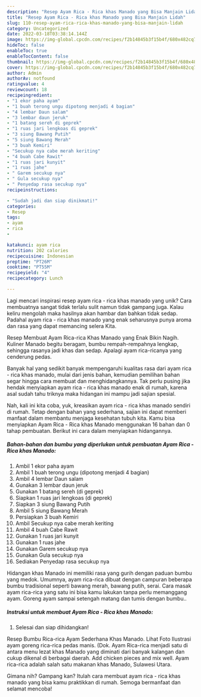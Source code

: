 ```yaml
---
description: "Resep Ayam Rica - Rica khas Manado yang Bisa Manjain Lidah"
title: "Resep Ayam Rica - Rica khas Manado yang Bisa Manjain Lidah"
slug: 110-resep-ayam-rica-rica-khas-manado-yang-bisa-manjain-lidah
category: Uncategorized
date: 2022-03-18T03:38:14.144Z
image: https://img-global.cpcdn.com/recipes/f2b14845b3f15b4f/680x482cq70/ayam-rica-rica-khas-manado-foto-resep-utama.jpg
hideToc: false
enableToc: true
enableTocContent: false
thumbnail: https://img-global.cpcdn.com/recipes/f2b14845b3f15b4f/680x482cq70/ayam-rica-rica-khas-manado-foto-resep-utama.jpg
cover: https://img-global.cpcdn.com/recipes/f2b14845b3f15b4f/680x482cq70/ayam-rica-rica-khas-manado-foto-resep-utama.jpg
author: Admin
authorAv: notfound
ratingvalue: 4
reviewcount: 18
recipeingredient:
- "1 ekor paha ayam"
- "1 buah terong ungu dipotong menjadi 4 bagian"
- "4 lembar Daun salam"
- "3 lembar daun jeruk"
- "1 batang sereh di geprek"
- "1 ruas jari lengkoas di geprek"
- "3 siung Bawang Putih"
- "5 siung Bawang Merah"
- "3 buah Kemiri"
- "Secukup nya cabe merah keriting"
- "4 buah Cabe Rawit"
- "1 ruas jari kunyit"
- "1 ruas jahe"
- " Garem secukup nya"
- " Gula secukup nya"
- " Penyedap rasa secukup nya"
recipeinstructions:

- "Sudah jadi dan siap dinikmati!"
categories:
- Resep
tags:
- ayam
- rica
- 

katakunci: ayam rica  
nutrition: 202 calories
recipecuisine: Indonesian
preptime: "PT26M"
cooktime: "PT55M"
recipeyield: "4"
recipecategory: Lunch

---
```





Lagi mencari inspirasi resep ayam rica - rica khas manado yang unik? Cara membuatnya sangat tidak terlalu sulit namun tidak gampang juga. Kalau keliru mengolah maka hasilnya akan hambar dan bahkan tidak sedap. Padahal ayam rica - rica khas manado yang enak seharusnya punya aroma dan rasa yang dapat memancing selera Kita.





Resep Membuat Ayam Rica-rica Khas Manado yang Enak Bikin Nagih. Kuliner Manado begitu beragam, bumbu rempah-rempahnya lengkap, sehingga rasanya jadi khas dan sedap. Apalagi ayam rica-ricanya yang cenderung pedas.

Banyak hal yang sedikit banyak mempengaruhi kualitas rasa dari ayam rica - rica khas manado, mulai dari jenis bahan, kemudian pemilihan bahan segar hingga cara membuat dan menghidangkannya. Tak perlu pusing jika hendak menyiapkan ayam rica - rica khas manado enak di rumah, karena asal sudah tahu triknya maka hidangan ini mampu jadi sajian spesial.






Nah, kali ini kita coba, yuk, kreasikan ayam rica - rica khas manado sendiri di rumah. Tetap dengan bahan yang sederhana, sajian ini dapat memberi manfaat dalam membantu menjaga kesehatan tubuh kita. Kamu bisa menyiapkan Ayam Rica - Rica khas Manado menggunakan 16 bahan dan 0 tahap pembuatan. Berikut ini cara dalam menyiapkan hidangannya.

<!--inarticleads1-->

##### Bahan-bahan dan bumbu yang diperlukan untuk pembuatan Ayam Rica - Rica khas Manado:

1. Ambil 1 ekor paha ayam
1. Ambil 1 buah terong ungu (dipotong menjadi 4 bagian)
1. Ambil 4 lembar Daun salam
1. Gunakan 3 lembar daun jeruk
1. Gunakan 1 batang sereh (di geprek)
1. Siapkan 1 ruas jari lengkoas (di geprek)
1. Siapkan 3 siung Bawang Putih
1. Ambil 5 siung Bawang Merah
1. Persiapkan 3 buah Kemiri
1. Ambil Secukup nya cabe merah keriting
1. Ambil 4 buah Cabe Rawit
1. Gunakan 1 ruas jari kunyit
1. Gunakan 1 ruas jahe
1. Gunakan  Garem secukup nya
1. Gunakan  Gula secukup nya
1. Sediakan  Penyedap rasa secukup nya


Hidangan khas Manado ini memiliki rasa yang gurih dengan paduan bumbu yang medok. Umumnya, ayam rica-rica dibuat dengan campuran beberapa bumbu tradisional seperti bawang merah, bawang putih, serai. Cara masak ayam rica-rica yang satu ini bisa kamu lakukan tanpa perlu memanggang ayam. Goreng ayam sampai setengah matang dan tumis dengan bumbu.. 

<!--inarticleads2-->

##### Instruksi untuk membuat Ayam Rica - Rica khas Manado:


1. Selesai dan siap dihidangkan!

Resep Bumbu Rica-rica Ayam Sederhana Khas Manado. Lihat Foto Ilustrasi ayam goreng rica-rica pedas manis. (Dok. Ayam Rica-rica menjadi satu di antara menu lezat khas Manado yang diminati dari banyak kalangan dan cukup dikenal di berbagai daerah. Add chicken pieces and mix well. Ayam rica-rica adalah salah satu makanan khas Manado, Sulawesi Utara. 

Gimana nih? Gampang kan? Itulah cara membuat ayam rica - rica khas manado yang bisa kamu praktikkan di rumah. Semoga bermanfaat dan selamat mencoba!
